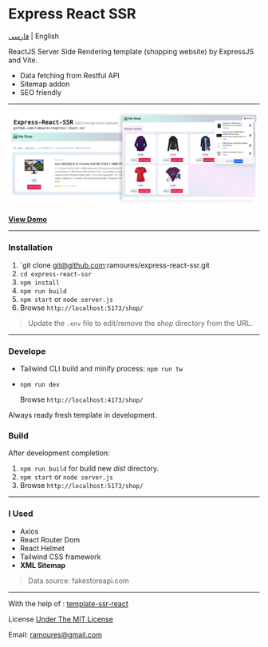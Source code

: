 # Express React SSR

[فارسی](https://awaweb.ir/blog/posts/express-react-ssr) | English

ReactJS Server Side Rendering template (shopping website) by ExpressJS and Vite.

- Data fetching from Restful API
- Sitemap addon
- SEO friendly

---

[<img src="screenshot.png">](https://awaweb.ir/projects/free/express-react-ssr)

**[View Demo](https://awaweb.ir/projects/free/express-react-ssr)**

---

### Installation

1. `git clone git@github.com:ramoures/express-react-ssr.git
2. `cd express-react-ssr`
3. `npm install`
4. `npm run build`
5. `npm start` or `node server.js`
6. Browse `http://localhost:5173/shop/`

> Update the `.env` file to edit/remove the _shop_ directory from the URL.

---

### Develope

- Tailwind CLI build and minify process: `npm run tw`
- `npm run dev`

  Browse `http://localhost:4173/shop/`

Always ready fresh template in development.

### Build

After development completion:

1. `npm run build` for build new _dist_ directory.
2. `npm start` or `node server.js`
3. Browse `http://localhost:5173/shop/`

---

### I Used

- Axios
- React Router Dom
- React Helmet
- Tailwind CSS framework
- **XML Sitemap**

> Data source: fakestoreapi.com

---

With the help of : [template-ssr-react](https://github.com/bluwy/create-vite-extra/tree/master/template-ssr-react)

License [Under The MIT License](./LICENSE)

Email: ramoures@gmail.com
